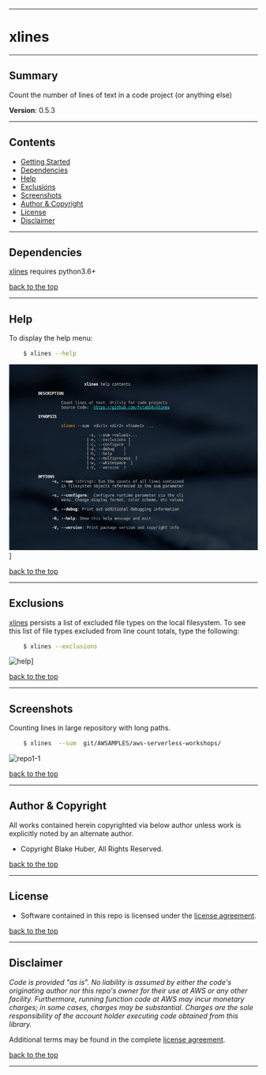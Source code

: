 <a name="top"></a>
* * *
# xlines
* * *

## Summary

Count the number of lines of text in a code project (or anything else)

**Version**: 0.5.3

* * *

## Contents

* [Getting Started](#getting-started)
* [Dependencies](#dependencies)
* [Help](#help)
* [Exclusions](#exclusions)
* [Screenshots](#screenshots)
* [Author & Copyright](#author--copyright)
* [License](#license)
* [Disclaimer](#disclaimer)

* * *

## Dependencies

[xlines](https://github.com/fstab50/xlines) requires python3.6+


[back to the top](#top)

* * *
## Help

To display the help menu:

```bash
    $ xlines --help
```

[![help](./assets/help-menu.png)](https://s3.us-east-2.amazonaws.com/http-imagestore/xlines/help-menu.png)]


[back to the top](#top)

* * *
## Exclusions

[xlines](https://github.com/fstab50/xlines) persists a list of excluded file types on the local filesystem.  To see this list of file types excluded from line count totals, type the following:

```bash
    $ xlines --exclusions
```

![help](https://s3.us-east-2.amazonaws.com/http-imagestore/xlines/exclusions.png)]<!-- .element height="50%" width="50%" -->


[back to the top](#top)

* * *
## Screenshots

Counting lines in large repository with long paths.

```bash
    $ xlines  --sum  git/AWSAMPLES/aws-serverless-workshops/
```

![repo1-1](https://s3.us-east-2.amazonaws.com/http-imagestore/xlines/repofinal.png)


[back to the top](#top)

* * *

## Author & Copyright

All works contained herein copyrighted via below author unless work is explicitly noted by an alternate author.

* Copyright Blake Huber, All Rights Reserved.

[back to the top](#top)

* * *

## License

* Software contained in this repo is licensed under the [license agreement](./LICENSE.md).

[back to the top](#top)

* * *

## Disclaimer

*Code is provided "as is". No liability is assumed by either the code's originating author nor this repo's owner for their use at AWS or any other facility. Furthermore, running function code at AWS may incur monetary charges; in some cases, charges may be substantial. Charges are the sole responsibility of the account holder executing code obtained from this library.*

Additional terms may be found in the complete [license agreement](./LICENSE.md).

[back to the top](#top)

* * *
